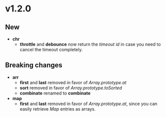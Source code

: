 # v1.2.0

## New

- **chr**
  - **throttle** and **debounce** now return the _timeout id_ in case you need to cancel the timeout
    completely.

## Breaking changes

- **arr**
  - **first** and **last** removed in favor of _Array.prototype.at_
  - **sort** removed in favor of _Array.prototype.toSorted_
  - **combinate** renamed to **combinate**
- **map**
  - **first** and **last** removed in favor of _Array.prototype.at_, since you can easily retrieve
    _Map_ entries as arrays.
